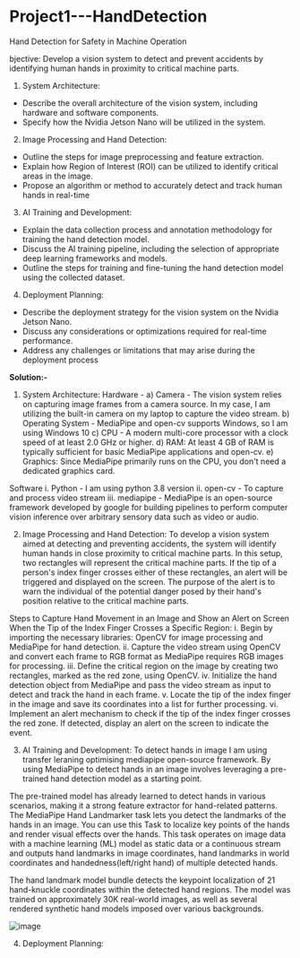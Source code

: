 # Project1---HandDetection
Hand Detection for Safety in Machine Operation

bjective: Develop a vision system to detect and prevent accidents by identifying human hands in proximity to critical machine parts.

1. System Architecture:
- Describe the overall architecture of the vision system, including hardware and software components.
- Specify how the Nvidia Jetson Nano will be utilized in the system.
  
2. Image Processing and Hand Detection:
- Outline the steps for image preprocessing and feature extraction.
- Explain how Region of Interest (ROI) can be utilized to identify critical areas in the image.
- Propose an algorithm or method to accurately detect and track human hands in real-time
  
3. AI Training and Development:
- Explain the data collection process and annotation methodology for training the hand detection model.
- Discuss the AI training pipeline, including the selection of appropriate deep learning frameworks and models.
- Outline the steps for training and fine-tuning the hand detection model using the collected dataset.
  
4. Deployment Planning:
- Describe the deployment strategy for the vision system on the Nvidia Jetson Nano.
- Discuss any considerations or optimizations required for real-time performance.
- Address any challenges or limitations that may arise during the deployment process

**Solution:-**

1. System Architecture:
Hardware -
a) Camera - The vision system relies on capturing image frames from a camera source. In my case, I am utilizing the built-in camera on my laptop to capture the video stream.
b) Operating System - MediaPipe and open-cv supports Windows, so I am using Windows 10
c) CPU - A modern multi-core processor with a clock speed of at least 2.0 GHz or higher.
d) RAM: At least 4 GB of RAM is typically sufficient for basic MediaPipe applications and open-cv.
e) Graphics: Since MediaPipe primarily runs on the CPU, you don't need a dedicated graphics card.

Software 
i. Python - I am using python 3.8 version
ii. open-cv - To capture and process video stream
iii. mediapipe - MediaPipe is an open-source framework developed by google for building pipelines to perform computer vision inference over arbitrary sensory data such as video or audio.

2. Image Processing and Hand Detection:
To develop a vision system aimed at detecting and preventing accidents, the system will identify human hands in close proximity to critical machine parts. In this setup, two rectangles will
represent the critical machine parts. If the tip of a person's index finger crosses either of these rectangles, an alert will be triggered and displayed on the screen.
The purpose of the alert is to warn the individual of the potential danger posed by their hand's position relative to the critical machine parts.
   
Steps to Capture Hand Movement in an Image and Show an Alert on Screen When the Tip of the Index Finger Crosses a Specific Region:
i. Begin by importing the necessary libraries: OpenCV for image processing and MediaPipe for hand detection.
ii. Capture the video stream using OpenCV and convert each frame to RGB format as MediaPipe requires RGB images for processing.
iii. Define the critical region on the image by creating two rectangles, marked as the red zone, using OpenCV.
iv. Initialize the hand detection object from MediaPipe and pass the video stream as input to detect and track the hand in each frame.
v. Locate the tip of the index finger in the image and save its coordinates into a list for further processing.
vi. Implement an alert mechanism to check if the tip of the index finger crosses the red zone. If detected, display an alert on the screen to indicate the event.

3. AI Training and Development:
To detect hands in image I am using transfer leraning optimising mediapipe open-source framework. By using MediaPipe to detect hands in an image involves
leveraging a pre-trained hand detection model as a starting point.

The pre-trained model has already learned to detect hands in various scenarios, making it a strong feature extractor for hand-related patterns.
The MediaPipe Hand Landmarker task lets you detect the landmarks of the hands in an image. You can use this Task to localize key points of the hands and render visual effects over the hands.
This task operates on image data with a machine learning (ML) model as static data or a continuous stream and outputs hand landmarks in image coordinates, hand landmarks in world coordinates 
and handedness(left/right hand) of multiple detected hands.

The hand landmark model bundle detects the keypoint localization of 21 hand-knuckle coordinates within the detected hand regions. The model was trained on approximately 30K real-world images,
as well as several rendered synthetic hand models imposed over various backgrounds.
 
![image](https://github.com/Somnath1998-hub/Project1---HandDetection/assets/83363287/6f554fa6-2be0-4d68-a975-0fe361fb9ac4)

4. Deployment Planning:


   
